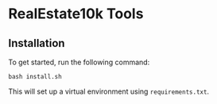 # RealEstate10k Tools

## Installation

To get started, run the following command:

```
bash install.sh
```

This will set up a virtual environment using `requirements.txt`.
